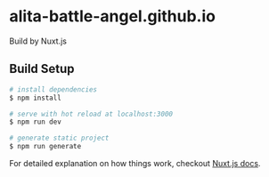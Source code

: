 # alita-battle-angel.github.io

Build by Nuxt.js

## Build Setup

``` bash
# install dependencies
$ npm install

# serve with hot reload at localhost:3000
$ npm run dev

# generate static project
$ npm run generate
```

For detailed explanation on how things work, checkout [Nuxt.js docs](https://nuxtjs.org).
